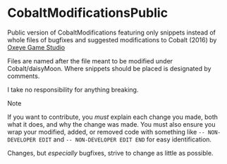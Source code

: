 # CobaltModificationsPublic
Public version of CobaltModifications featuring only snippets instead of whole files of bugfixes and suggested modifications to Cobalt (2016) by [Oxeye Game Studio](http://www.oxeyegames.com/)

Files are named after the file meant to be modified under Cobalt/daisyMoon. Where snippets should be placed is designated by comments.

I take no responsibility for anything breaking.

> [!NOTE]  
> If you want to contribute, you _must_ explain each change you made, both what it does, and why the change was made.
> You must also ensure you wrap your modified, added, or removed code with something like `-- NON-DEVELOPER EDIT` and `-- NON-DEVELOPER EDIT END` for easy identification.

Changes, but _especially_ bugfixes, strive to change as little as possible. 
